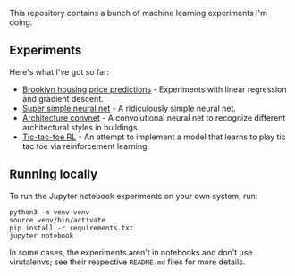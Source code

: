 This repository contains a bunch of machine learning experiments I'm
doing.

## Experiments

Here's what I've got so far:

* [Brooklyn housing price predictions](bk-housing/BkHousing.ipynb) - Experiments with linear regression and gradient descent.
* [Super simple neural net](super-simple-nn.ipynb) - A ridiculously simple neural net.
* [Architecture convnet](architecture-convnet/README.md) - A convolutional neural net to recognize different architectural styles in buildings.
* [Tic-tac-toe RL](tic-tac-toe-rl/README.md) - An attempt to implement a model that learns to play tic tac toe via reinforcement learning.

## Running locally

To run the Jupyter notebook experiments on your own system, run:

```
python3 -m venv venv
source venv/bin/activate
pip install -r requirements.txt
jupyter notebook
```

In some cases, the experiments aren't in notebooks and don't use
virutalenvs; see their respective `README.md` files for more details.
